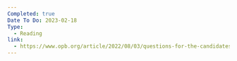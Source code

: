 ```yaml
---
Completed: true
Date To Do: 2023-02-18
Type:
  - Reading
link:
  - https://www.opb.org/article/2022/08/03/questions-for-the-candidates-betsy-johnson-answers-opbs-questions-on-housing/
---
```

